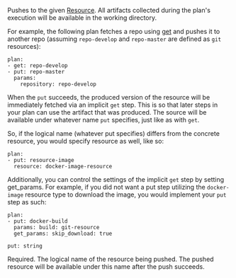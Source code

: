 Pushes to the given [Resource](https://concourse.ci/concepts.html#resources). 
All artifacts collected during the plan's execution will be available in the working directory.

For example, the following plan fetches a repo using [get](https://concourse.ci/get-step.html) and pushes it to another repo (assuming `repo-develop` and `repo-master` are defined as `git` resources):

```
plan:
- get: repo-develop
- put: repo-master
  params:
    repository: repo-develop
```

When the `put` succeeds, the produced version of the resource will be immediately fetched via an implicit `get` step. This is so that later steps in your plan can use the artifact that was produced. The source will be available under whatever name `put` specifies, just like as with `get`.

So, if the logical name (whatever put specifies) differs from the concrete resource, you would specify resource as well, like so:

```
plan:
- put: resource-image
  resource: docker-image-resource
```

Additionally, you can control the settings of the implicit `get` step by setting get_params. For example, if you did not want a put step utilizing the `docker-image` resource type to download the image, you would implement your `put` step as such:

```
plan:
- put: docker-build
  params: build: git-resource
  get_params: skip_download: true
```

```
put: string
```

Required. The logical name of the resource being pushed. The pushed resource will be available under this name after the push succeeds.